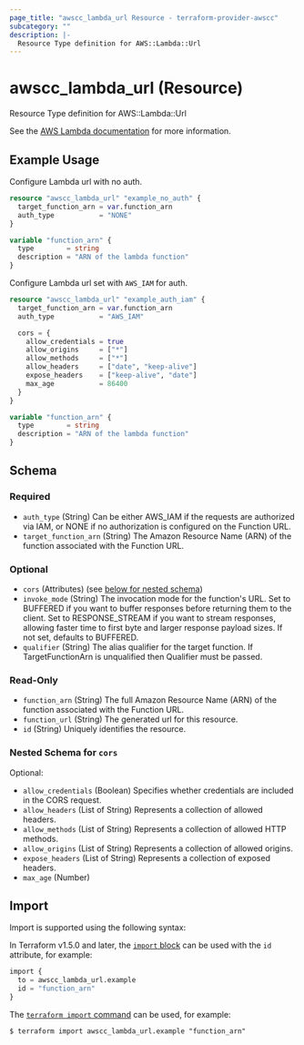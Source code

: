 ```yaml
---
page_title: "awscc_lambda_url Resource - terraform-provider-awscc"
subcategory: ""
description: |-
  Resource Type definition for AWS::Lambda::Url
---
```


# awscc_lambda_url (Resource)

Resource Type definition for AWS::Lambda::Url

See the [AWS Lambda documentation](https://docs.aws.amazon.com/lambda/latest/dg/lambda-urls.html) for more information.

## Example Usage

Configure Lambda url with no auth.

```terraform
resource "awscc_lambda_url" "example_no_auth" {
  target_function_arn = var.function_arn
  auth_type           = "NONE"
}

variable "function_arn" {
  type        = string
  description = "ARN of the lambda function"
}
```

Configure Lambda url set with `AWS_IAM` for auth.

```terraform
resource "awscc_lambda_url" "example_auth_iam" {
  target_function_arn = var.function_arn
  auth_type           = "AWS_IAM"

  cors = {
    allow_credentials = true
    allow_origins     = ["*"]
    allow_methods     = ["*"]
    allow_headers     = ["date", "keep-alive"]
    expose_headers    = ["keep-alive", "date"]
    max_age           = 86400
  }
}

variable "function_arn" {
  type        = string
  description = "ARN of the lambda function"
}
```

<!-- schema generated by tfplugindocs -->
## Schema

### Required

- `auth_type` (String) Can be either AWS_IAM if the requests are authorized via IAM, or NONE if no authorization is configured on the Function URL.
- `target_function_arn` (String) The Amazon Resource Name (ARN) of the function associated with the Function URL.

### Optional

- `cors` (Attributes) (see [below for nested schema](#nestedatt--cors))
- `invoke_mode` (String) The invocation mode for the function's URL. Set to BUFFERED if you want to buffer responses before returning them to the client. Set to RESPONSE_STREAM if you want to stream responses, allowing faster time to first byte and larger response payload sizes. If not set, defaults to BUFFERED.
- `qualifier` (String) The alias qualifier for the target function. If TargetFunctionArn is unqualified then Qualifier must be passed.

### Read-Only

- `function_arn` (String) The full Amazon Resource Name (ARN) of the function associated with the Function URL.
- `function_url` (String) The generated url for this resource.
- `id` (String) Uniquely identifies the resource.

<a id="nestedatt--cors"></a>
### Nested Schema for `cors`

Optional:

- `allow_credentials` (Boolean) Specifies whether credentials are included in the CORS request.
- `allow_headers` (List of String) Represents a collection of allowed headers.
- `allow_methods` (List of String) Represents a collection of allowed HTTP methods.
- `allow_origins` (List of String) Represents a collection of allowed origins.
- `expose_headers` (List of String) Represents a collection of exposed headers.
- `max_age` (Number)

## Import

Import is supported using the following syntax:

In Terraform v1.5.0 and later, the [`import` block](https://developer.hashicorp.com/terraform/language/import) can be used with the `id` attribute, for example:

```terraform
import {
  to = awscc_lambda_url.example
  id = "function_arn"
}
```

The [`terraform import` command](https://developer.hashicorp.com/terraform/cli/commands/import) can be used, for example:

```shell
$ terraform import awscc_lambda_url.example "function_arn"
```